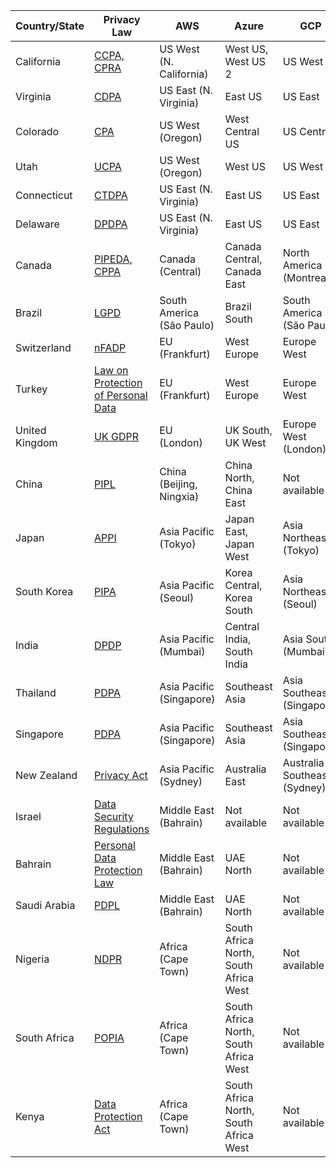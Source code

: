 | Country/State   | Privacy Law                                                                                                            | AWS                         | Azure                        | GCP                       | Oracle                    | IBM                        | Ola Krutrim           |
|-----------------|-----------------------------------------------------------------------------------------------------------------------|-----------------------------|------------------------------|---------------------------|---------------------------|----------------------------|------------------------|
| California      | [CCPA, CPRA](https://oag.ca.gov/privacy/ccpa)                                                                          | US West (N. California)     | West US, West US 2           | US West                   | US West (Phoenix, San Jose)| US West                   | US West                |
| Virginia        | [CDPA](https://law.lis.virginia.gov/vacode/title59.1/chapter52/)                                                       | US East (N. Virginia)       | East US                      | US East                   | US East (Ashburn)         | US East                   | US East                |
| Colorado        | [CPA](https://coag.gov/resources/colorado-privacy-act/)                                                                | US West (Oregon)            | West Central US              | US Central                | US West (Phoenix)         | US West                   | US West                |
| Utah            | [UCPA](https://le.utah.gov/~2022/bills/static/SB0227.html)                                                             | US West (Oregon)            | West US                      | US West                   | US West (Phoenix)         | US West                   | US West                |
| Connecticut     | [CTDPA](https://portal.ct.gov/AG/Privacy/Privacy)                                                                      | US East (N. Virginia)       | East US                      | US East                   | US East (Ashburn)         | US East                   | US East                |
| Delaware        | [DPDPA](https://legis.delaware.gov/BillDetail?LegislationId=129685)                                                    | US East (N. Virginia)       | East US                      | US East                   | US East (Ashburn)         | US East                   | US East                |
| Canada          | [PIPEDA, CPPA](https://www.priv.gc.ca/en/privacy-topics/privacy-laws-in-canada/the-personal-information-protection-and-electronic-documents-act-pipeda/) | Canada (Central)            | Canada Central, Canada East  | North America (Montreal)  | Canada Southeast (Toronto)| Canada (Toronto, Montreal)| Canada Central         |
| Brazil          | [LGPD](https://www.gov.br/anpd/en/lgpd-english)                                                                        | South America (São Paulo)   | Brazil South                 | South America (São Paulo) | Brazil (São Paulo)        | Brazil (São Paulo)        | South America           |
| Switzerland     | [nFADP](https://www.admin.ch/opc/en/classified-compilation/19920153/index.html)                                        | EU (Frankfurt)              | West Europe                  | Europe West               | EU (Frankfurt)            | EU South                  | EU Central              |
| Turkey          | [Law on Protection of Personal Data](https://www.kvkk.gov.tr/Icerik/6649/Personal-Data-Protection-Law)                 | EU (Frankfurt)              | West Europe                  | Europe West               | EU (Frankfurt)            | EU South                  | EU Central              |
| United Kingdom  | [UK GDPR](https://www.gov.uk/data-protection)                                                                          | EU (London)                 | UK South, UK West            | Europe West (London)      | EU (London)               | EU North (UK)             | EU Central              |
| China           | [PIPL](http://www.npc.gov.cn/englishnpc/c23934/202108/9d6b5d5fbf0945f7a4c791c71d10b5c6.shtml)                          | China (Beijing, Ningxia)    | China North, China East      | Not available             | China (Beijing, Shanghai) | China (Beijing)           | China (Beijing, Shanghai) |
| Japan           | [APPI](https://www.ppc.go.jp/en/legal/)                                                                                | Asia Pacific (Tokyo)        | Japan East, Japan West       | Asia Northeast (Tokyo)    | Japan (Tokyo, Osaka)      | Japan (Tokyo)             | Asia Pacific (Tokyo)    |
| South Korea     | [PIPA](https://www.pipc.go.kr/eng/engMain/engMain.do)                                                                  | Asia Pacific (Seoul)        | Korea Central, Korea South   | Asia Northeast (Seoul)    | South Korea (Seoul)       | South Korea (Seoul)       | Asia Pacific (Seoul)   |
| India           | [DPDP](https://www.meity.gov.in/DPDP)                                                                                  | Asia Pacific (Mumbai)       | Central India, South India   | Asia South (Mumbai)       | India (Mumbai)            | India (Mumbai)            | India (Mumbai)          |
| Thailand        | [PDPA](https://www.pdpc.go.th/)                                                                                        | Asia Pacific (Singapore)    | Southeast Asia               | Asia Southeast (Singapore)| Asia Pacific (Singapore)  | Asia Pacific (Singapore)  | Asia Pacific (Singapore) |
| Singapore       | [PDPA](https://www.pdpc.gov.sg/Overview-of-PDPA/The-Legislation)                                                       | Asia Pacific (Singapore)    | Southeast Asia               | Asia Southeast (Singapore)| Asia Pacific (Singapore)  | Asia Pacific (Singapore)  | Asia Pacific (Singapore) |
| New Zealand     | [Privacy Act](https://www.legislation.govt.nz/act/public/2020/0031/latest/LMS23223.html)                               | Asia Pacific (Sydney)       | Australia East               | Australia Southeast (Sydney) | Australia (Sydney)      | Australia (Sydney)        | Asia Pacific (Sydney)   |
| Israel          | [Data Security Regulations](https://www.gov.il/en/departments/legalInfo/data_security_regulations)                      | Middle East (Bahrain)       | Not available                | Not available             | Not available             | Not available              | Not available            |
| Bahrain         | [Personal Data Protection Law](https://www.legalaffairs.gov.bh/AdvancedSearchDetails.aspx?id=153)                       | Middle East (Bahrain)       | UAE North                    | Not available             | Not available             | Not available              | Not available            |
| Saudi Arabia    | [PDPL](https://www.my.gov.sa/wps/portal/snp/pages/news/newsDetails/CONT-news-101020211)                                | Middle East (Bahrain)       | UAE North                    | Not available             | Not available             | Not available              | Not available            |
| Nigeria         | [NDPR](https://www.ndpr.ng/)                                                                                           | Africa (Cape Town)          | South Africa North, South Africa West | Not available     | Not available             | Not available              | Not available            |
| South Africa    | [POPIA](https://www.gov.za/documents/protection-personal-information-act)                                              | Africa (Cape Town)          | South Africa North, South Africa West | Not available     | Not available             | Not available              | Not available            |
| Kenya           | [Data Protection Act](https://www.odpc.go.ke/data-protection-act/)                                                     | Africa (Cape Town)          | South Africa North, South Africa West | Not available     | Not available             | Not available              | Not available            |
